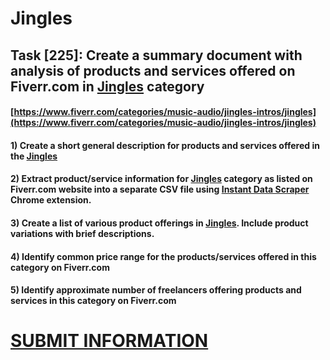 # Jingles
## Task [225]: Create a summary document with analysis of products and services offered on Fiverr.com in [Jingles](https://www.fiverr.com/categories/music-audio/jingles-intros/jingles) category
#### [https://www.fiverr.com/categories/music-audio/jingles-intros/jingles](https://www.fiverr.com/categories/music-audio/jingles-intros/jingles)
#### 1) Create a short general description for products and services offered in the [Jingles](https://www.fiverr.com/categories/music-audio/jingles-intros/jingles)
#### 2) Extract product/service information for [Jingles](https://www.fiverr.com/categories/music-audio/jingles-intros/jingles) category as listed on Fiverr.com website into a separate CSV file using [Instant Data Scraper](https://chrome.google.com/webstore/detail/instant-data-scraper/ofaokhiedipichpaobibbnahnkdoiiah) Chrome extension.
#### 3) Create a list of various product offerings in [Jingles](https://www.fiverr.com/categories/music-audio/jingles-intros/jingles). Include product variations with brief descriptions.
#### 4) Identify common price range for the products/services offered in this category on Fiverr.com
#### 5) Identify approximate number of freelancers offering products and services in this category on Fiverr.com

# [SUBMIT INFORMATION](https://forms.office.com/r/8AEKjkLxKG)
